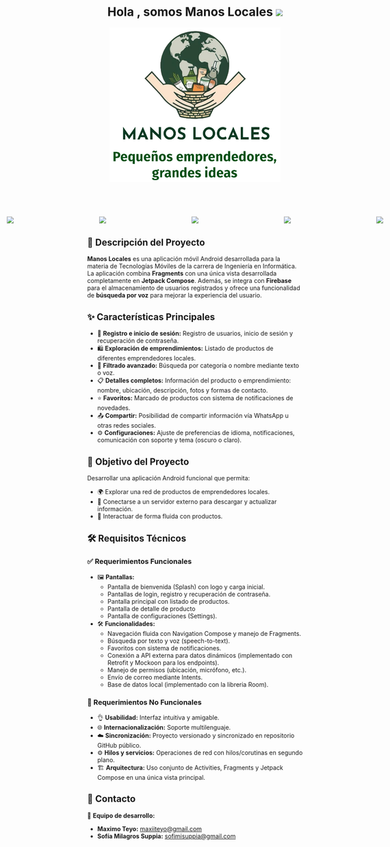 <h1 align="center"><b>Hola , somos Manos Locales </b><img src="https://media.giphy.com/media/hvRJCLFzcasrR4ia7z/giphy.gif" width="35"></h1>

<div align="center">
  <img  src="app/src/main/res/drawable/logocompleto.png" style="width: 400px; height: auto;"></a>
</div>

<!-- Espaciado entre la imagen anterior y esta sección -->
<br><br>

<!-- Badges centrados con margen superior -->
<div style="display: flex; justify-content: center; gap: 200px; margin-top: 30px;">
  <!-- Android -->
  <a href="https://developer.android.com" target="_blank">
    <img src="https://img.shields.io/badge/Android-3DDC84?style=for-the-badge&logo=android&logoColor=white">
  </a>

  <!-- Kotlin -->
  <a href="https://kotlinlang.org/" target="_blank">
    <img src="https://img.shields.io/badge/kotlin-%237F52FF.svg?style=for-the-badge&logo=kotlin&logoColor=white">
  </a>

  <!-- Jetpack Compose -->
  <a href="https://developer.android.com/jetpack/compose" target="_blank">
    <img src="https://img.shields.io/badge/Jetpack%20Compose-4285F4?style=for-the-badge&logo=jetpack-compose&logoColor=white">
  </a>

  <!-- Fragment -->
  <a href="https://developer.android.com/guide/fragments" target="_blank">
    <img src="https://img.shields.io/badge/Fragments-6A1B9A?style=for-the-badge&logo=android&logoColor=white">
  </a>

  <!-- Firebase -->
  <a href="https://firebase.google.com/" target="_blank">
    <img src="https://img.shields.io/badge/firebase-%23039BE5.svg?style=for-the-badge&logo=firebase">
  </a>
</div>

<h2>📱 Descripción del Proyecto</h2>
<p>
  <strong>Manos Locales</strong> es una aplicación móvil Android desarrollada para la materia de Tecnologías Móviles de la carrera de Ingeniería en Informática. 
  La aplicación combina <strong>Fragments</strong> con una única vista desarrollada completamente en <strong>Jetpack Compose</strong>. 
  Además, se integra con <strong>Firebase</strong> para el almacenamiento de usuarios registrados y ofrece una funcionalidad de <strong>búsqueda por voz</strong> 
  para mejorar la experiencia del usuario.
</p>

<h2>✨ Características Principales</h2>
<ul>
  <li>🔐 <strong>Registro e inicio de sesión:</strong> Registro de usuarios, inicio de sesión y recuperación de contraseña.</li>
  <li>🛍️ <strong>Exploración de emprendimientos:</strong> Listado de productos de diferentes emprendedores locales.</li>
  <li>🔎 <strong>Filtrado avanzado:</strong> Búsqueda por categoría o nombre mediante texto o voz.</li>
  <li>📋 <strong>Detalles completos:</strong> Información del producto o emprendimiento: nombre, ubicación, descripción, fotos y formas de contacto.</li>
  <li>⭐ <strong>Favoritos:</strong> Marcado de productos con sistema de notificaciones de novedades.</li>
  <li>📤 <strong>Compartir:</strong> Posibilidad de compartir información vía WhatsApp u otras redes sociales.</li>
  <li>⚙️ <strong>Configuraciones:</strong> Ajuste de preferencias de idioma, notificaciones, comunicación con soporte y tema (oscuro o claro).</li>
</ul>

<h2>🎯 Objetivo del Proyecto</h2>
<p>
  Desarrollar una aplicación Android funcional que permita:
</p>
<ul>
  <li>🌍 Explorar una red de productos de emprendedores locales.</li>
  <li>🔄 Conectarse a un servidor externo para descargar y actualizar información.</li>
  <li>📱 Interactuar de forma fluida con productos.</li>
</ul>

<h2>🛠️ Requisitos Técnicos</h2>

<h3>✅ Requerimientos Funcionales</h3>
<ul>
  <li>🖼️ <strong>Pantallas:</strong>
    <ul>
      <li>Pantalla de bienvenida (Splash) con logo y carga inicial.</li>
      <li>Pantallas de login, registro y recuperación de contraseña.</li>
      <li>Pantalla principal con listado de productos.</li>
      <li>Pantalla de detalle de producto</li>
      <li>Pantalla de configuraciones (Settings).</li>
    </ul>
  </li>
  <li>🛠️ <strong>Funcionalidades:</strong>
    <ul>
      <li>Navegación fluida con Navigation Compose y manejo de Fragments.</li>
      <li>Búsqueda por texto y voz (speech-to-text).</li>
      <li>Favoritos con sistema de notificaciones.</li>
      <li>Conexión a API externa para datos dinámicos (implementado con Retrofit y Mockoon para los endpoints).</li>
      <li>Manejo de permisos (ubicación, micrófono, etc.).</li>
      <li>Envío de correo mediante Intents.</li>
      <li>Base de datos local (implementado con la libreria Room).</li>
    </ul>
  </li>
</ul>

<h3>🚫 Requerimientos No Funcionales</h3>
<ul>
  <li>👌 <strong>Usabilidad:</strong> Interfaz intuitiva y amigable.</li>
  <li>🌐 <strong>Internacionalización:</strong> Soporte multilenguaje.</li>
  <li>☁️ <strong>Sincronización:</strong> Proyecto versionado y sincronizado en repositorio GitHub público.</li>
  <li>⚙️ <strong>Hilos y servicios:</strong> Operaciones de red con hilos/corutinas en segundo plano.</li>
  <li>🏗️ <strong>Arquitectura:</strong> Uso conjunto de Activities, Fragments y Jetpack Compose en una única vista principal.</li>
</ul>

<h2>📨 Contacto</h2>
<p>📧 <strong>Equipo de desarrollo:</strong></p>
<ul>
  <li><strong>Maximo Teyo:</strong> <a href="mailto:maxiiteyo@gmail.com">maxiiteyo@gmail.com</a></li>
  <li><strong>Sofía Milagros Suppia:</strong> <a href="mailto:sofimisuppia@gmail.com">sofimisuppia@gmail.com</a></li>
</ul>
